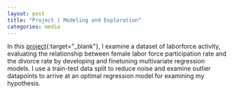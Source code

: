 ```yaml
---
layout: post
title: "Project | Modeling and Exploration"
categories: media
---
```




In this [project](/assets/RPortfolioAnalysis){:target="_blank"}, I examine a dataset of laborforce activity, evaluating the relationship between female labor force participation rate and the divorce rate by developing and finetuning multivariate regression models. I use a train-test data split to reduce noise and examine outlier datapoints to arrive at an optimal regression model for examining my hypothesis.
